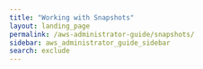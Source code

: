 ```yaml
---
title: "Working with Snapshots"
layout: landing_page
permalink: /aws-administrator-guide/snapshots/
sidebar: aws_administrator_guide_sidebar
search: exclude
---
```

